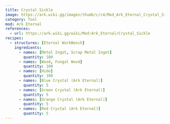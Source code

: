 ```yaml
---
title: Crystal Sickle
image: https://ark.wiki.gg/images/thumb/c/c4/Mod_Ark_Eternal_Crystal_Sickle.png/228px-Mod_Ark_Eternal_Crystal_Sickle.png
category: Tool
mod: Ark Eternal
references:
  - url: https://ark.wiki.gg/wiki/Mod:Ark_Eternal/Crystal_Sickle
recipes:
  - structures: [Eternal WorkBench]
    ingredients: 
      - names: [Metal Ingot, Scrap Metal Ingot]
        quantity: 100
      - names: [Wood, Fungal Wood]
        quantity: 100
      - names: [Hide]
        quantity: 100
      - names: [Blue Crystal (Ark Eternal)]
        quantity: 5
      - names: [Green Crystal (Ark Eternal)]
        quantity: 5
      - names: [Orange Crystal (Ark Eternal)]
        quantity: 5
      - names: [Red Crystal (Ark Eternal)]
        quantity: 5
---
```

